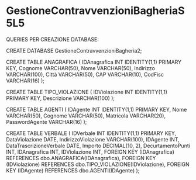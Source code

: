 # GestioneContravvenzioniBagheriaS5L5

QUERIES PER CREAZIONE DATABASE:

CREATE DATABASE GestioneContravvenzioniBagheria2;

CREATE TABLE ANAGRAFICA (
    IDAnagrafica  INT IDENTITY(1,1) PRIMARY KEY,
    Cognome VARCHAR(50),
    Nome VARCHAR(50),
    Indirizzo VARCHAR(100),
    Città VARCHAR(50),
    CAP VARCHAR(10),
    CodFisc VARCHAR(16)
);

CREATE TABLE TIPO_VIOLAZIONE (
    IDViolazione  INT IDENTITY(1,1) PRIMARY KEY,
    Descrizione VARCHAR(100)
);

CREATE TABLE AGENTI (
    IDAgente  INT IDENTITY(1,1) PRIMARY KEY,
    Nome VARCHAR(50),
    Cognome VARCHAR(50),
    Matricola VARCHAR(20),
    PasswordAgente VARCHAR(16)
);

CREATE TABLE VERBALE (
    IDVerbale  INT IDENTITY(1,1) PRIMARY KEY,
    DataViolazione DATE,
    IndirizzoViolazione VARCHAR(100),
    IDAgente INT,
    DataTrascrizioneVerbale DATE,
    Importo DECIMAL(10, 2),
    DecurtamentoPunti INT,
    IDAnagrafica INT,
    IDViolazione INT,
    FOREIGN KEY (IDAnagrafica) REFERENCES dbo.ANAGRAFICA(IDAnagrafica),
    FOREIGN KEY (IDViolazione) REFERENCES dbo.TIPO_VIOLAZIONE(IDViolazione),
    FOREIGN KEY (IDAgente) REFERENCES dbo.AGENTI(IDAgente)
);

